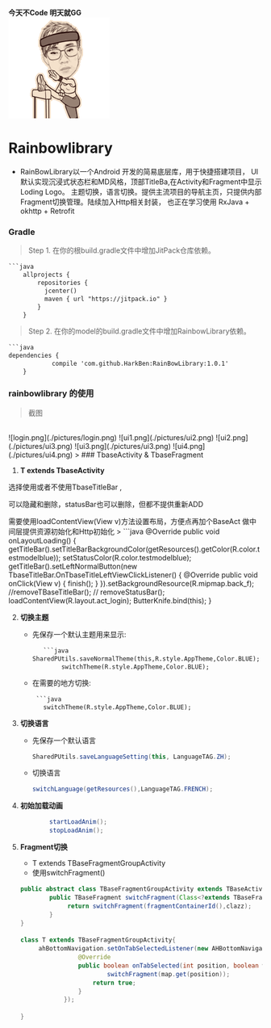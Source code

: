 **今天不Code 明天就GG**
  <br />
 ![try1.gif](./pictures/try1.gif)
# Rainbowlibrary
*   RainBowLibrary以一个Android 开发的简易底层库，用于快捷搭建项目，
    UI 默认实现沉浸式状态栏和MD风格，顶部TitleBa,在Activity和Fragment中显示Loding Logo。
    主题切换，语言切换。提供主流项目的导航主页，只提供内部Fragment切换管理。陆续加入Http相关封装，
    也正在学习使用 RxJava + okhttp + Retrofit

### Gradle
>
>    Step 1. 在你的根build.gradle文件中增加JitPack仓库依赖。
>    
    ```java
        allprojects {
            repositories {
              jcenter()
              maven { url "https://jitpack.io" }
            }
        }
>    
>   Step 2. 在你的model的build.gradle文件中增加RainbowLibrary依赖。
>
    ```java
    dependencies {
    	        compile 'com.github.HarkBen:RainBowLibrary:1.0.1'
    	}

### rainbowlibrary 的使用
>截图
<br />
   	![login.png](./pictures/login.png)  ![ui1.png](./pictures/ui2.png) ![ui2.png](./pictures/ui3.png) ![ui3.png](./pictures/ui3.png)  ![ui4.png](./pictures/ui4.png)   	
>
### TbaseActivity & TbaseFragment

1. **T extends TbaseActivity** 
<p>  选择使用或者不使用TbaseTitleBar ,</p> 
<p>  可以隐藏和删除，statusBar也可以删除，但都不提供重新ADD</p>
<p>  需要使用loadContentView(View v)方法设置布局，方便点再加个BaseAct 做中间层提供资源初始化和Http初始化
>
        ```java
         @Override
            public void onLayoutLoading() {
                getTitleBar().setTitleBarBackgroundColor(getResources().getColor(R.color.testmodelblue));
                setStatusColor(R.color.testmodelblue);
                getTitleBar().setLeftNormalButton(new TbaseTitleBar.OnTbaseTitleLeftViewClickListener() {
                    @Override
                    public void onClick(View v) {
                        finish();
                    }
                }).setBackgroundResource(R.mipmap.back_f);
                        //removeTBaseTitleBar();
                       // removeStatusBar();
                        loadContentView(R.layout.act_login);
                        ButterKnife.bind(this);
            }

2. **切换主题**
   * 先保存一个默认主题用来显示: 

            ```java
         SharedPUtils.saveNormalTheme(this,R.style.AppTheme,Color.BLUE);
                 switchTheme(R.style.AppTheme,Color.BLUE);
    
   * 在需要的地方切换:
   
          ```java
            switchTheme(R.style.AppTheme,Color.BLUE);  
            
3. **切换语言**
   * 先保存一个默认语言
        
        ```java
        SharedPUtils.saveLanguageSetting(this, LanguageTAG.ZH);
        
   * 切换语言
        
        ```java
        switchLanguage(getResources(),LanguageTAG.FRENCH);
        ```

4. **初始加载动画**
    
    ```java
            startLoadAnim();
            stopLoadAnim();
    ```

5. **Fragment切换**   
    * T extends TBaseFragmentGroupActivity
    * 使用switchFragment()
    
    ```java
    public abstract class TBaseFragmentGroupActivity extends TBaseActivity {
            public TBaseFragment switchFragment(Class<?extends TBaseFragment> clazz){
                 return switchFragment(fragmentContainerId(),clazz);
            }
    }
    
    class T extends TBaseFragmentGroupActivity{
         ahBottomNavigation.setOnTabSelectedListener(new AHBottomNavigation.OnTabSelectedListener() {
                    @Override
                    public boolean onTabSelected(int position, boolean wasSelected) {
                            switchFragment(map.get(position));
                        return true;
                    }
                });
    
    }
    
    ```
           
            
        
        



 

    
   
   


